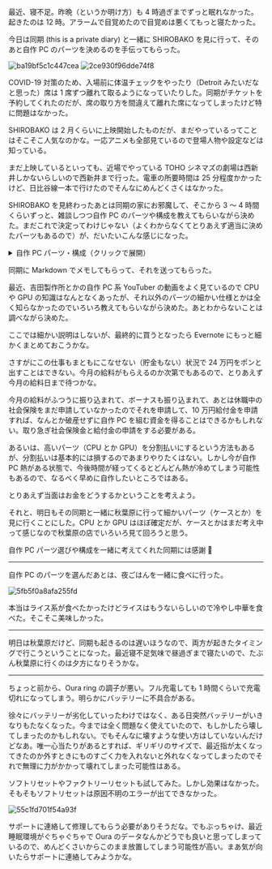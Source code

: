最近、寝不足。昨晩（というか明け方）も 4 時過ぎまでずっと眠れなかった。起きたのは 12 時。アラームで目覚めたので目覚めは悪くてもっと寝たかった。

今日は同期 (this is a private diary) と一緒に SHIROBAKO を見に行って、そのあと自作 PC のパーツを決めるのを手伝ってもらった。

![ba19bf5c1c447cea](https://noraworld.github.io/box-bulbasaur/2020/06/ba19bf5c1c447cea.jpg)
![2ce930f96dde74f8](https://noraworld.github.io/box-bulbasaur/2020/06/2ce930f96dde74f8.jpg)

COVID-19 対策のため、入場前に体温チェックをやったり（Detroit みたいだなと思った）席は 1 席ずつ離れて取るようになっていたりした。同期がチケットを予約してくれたのだが、席の取り方を間違えて離れた席になってしまったけど特に問題はなかった。

SHIROBAKO は 2 月くらいに上映開始したものだが、まだやっているってことはそこそこ人気なのかな。一応アニメも全部見ているので登場人物や設定などは知っている。

まだ上映しているといっても、近場でやっている TOHO シネマズの劇場は西新井しかないらしいので西新井まで行った。電車の所要時間は 25 分程度かかったけど、日比谷線一本で行けたのでそんなにめんどくさくはなかった。

SHIROBAKO を見終わったあとは同期の家にお邪魔して、そこから 3 〜 4 時間くらいずっと、雑談しつつ自作 PC のパーツや構成を教えてもらいながら決めた。まだこれで決定ってわけじゃない（よくわからなくてとりあえず適当に決めたパーツもあるので）が、だいたいこんな感じになった。

<details><summary>自作 PC パーツ・構成（クリックで展開）</summary><div>

```
# 必要なもの
## 部分
- ケース
    - 要求
        - とりあえずATX
    - MPG GUNGNIR 100D 13,178円
- 電源装置
    - Toughpower Grand RGB 850W Platinum PS-TPG-0850F1FAPJ-1 [Black] 15,378円
        - 850W
- マザーボード
    - 要求
        - 必須
            - USB 3.0 x4
            - 有線LAN
            - Bluetooth
            - WiFi
        - オプショナル
            - USB 3.0 Type.C（Thunberbold対応）
    - Z390-A PRO 12,670円
        - フォームファクタ: AXT
        - チップセット: Z390
        - メモリ最大: 64GB
        - PCI Express Gen 3
            - x16の枚数: 2
        - USB 3.1 Gen 2
- CPU
    - i9 9900K 56,955円
        - LGA1151
- CPUファン
    - 無限五 リビジョンB SCMG-5100 5,525円
- メモリ
    - 要求
        - 最低: 32GB
        - 理想: 64GB
    - CK16GX2-D4UE3200 [DDR4 PC4-25600 16GB 2枚組 ECC] 17,000円
        - DDR4-3200
        - 16GBx2
- グラボ
    - 要求
        - HDMI 2.1
        - DisplayPort 2.0
    - GeForce RTX 2080 SUPER VENTUS XS OC [PCIExp 8GB] 86,644円
        - RTX 2080 SUPER
- SSD
    - 要求
        - 2TB
        - M.2 NVMe
    - XPG SX8200 Pro ASX8200PNP-2TT-C 32,450円
        - 2TB
        - M.2 NVMe Type 2280
        - 3D TLC

## 工具
- ドライバー
- 静電気マット
- グリス

## TDP計算
i9 9900K: 150W
GPU: 250W
マザボ: 50W
SSD: 15*7=105W
メモリ: 20W

合計: 575W

## 値段計算
13178 + 15378 + 12670 + 56955 + 5525 + 17000 + 86644 + 32450
合計: 239800
```
</div></details>

同期に Markdown でメモしてもらって、それを送ってもらった。

最近、吉田製作所とかの自作 PC 系 YouTuber の動画をよく見ているので CPU や GPU の知識はなんとなくあったが、それ以外のパーツの細かい仕様とかは全く知らなかったのでいろいろ教えてもらいながら決めた。あとわからないことは調べながら決めた。

ここでは細かい説明はしないが、最終的に買うとなったら Evernote にもっと細かくまとめておこうかな。

さすがにこの仕事もまともにこなせない（貯金もない）状況で 24 万円をポンと出すことはできない。今月の給料がもらえるのか次第でもあるので、とりあえず今月の給料日まで待つかな。

今月の給料がふつうに振り込まれて、ボーナスも振り込まれて、あとは休職中の社会保険をまだ申請していなかったのでそれを申請して、10 万円給付金を申請すれば、なんとか破産せずに自作 PC を組む資金を得ることはできるかもしれない。取り急ぎ社会保険金と給付金の申請をする必要がある。

あるいは、高いパーツ（CPU とか GPU）を分割払いにするという方法もあるが、分割払いは基本的には損するのであまりやりたくはない。しかし今が自作 PC 熱がある状態で、今後時間が経ってくるとどんどん熱が冷めてしまう可能性もあるので、なるべく早めに自作したいところではある。

とりあえず当面はお金をどうするかということを考えよう。

それと、明日もその同期と一緒に秋葉原に行って細かいパーツ（ケースとか）を見に行くことにした。CPU とか GPU はほぼ確定だが、ケースとかはまだ考え中って感じなので秋葉原の店でいろいろ見て回ろうと思う。

自作 PC パーツ選びや構成を一緒に考えてくれた同期には感謝 🙏

---

自作 PC のパーツを選んだあとは、夜ごはんを一緒に食べに行った。

![5fb5f0a8afa255fd](https://noraworld.github.io/box-bulbasaur/2020/06/5fb5f0a8afa255fd.jpg)

本当はライス系が食べたかったけどライスはもうないらしいので冷やし中華を食べた。そこそこ美味しかった。

---

明日は秋葉原だけど、同期も起きるのは遅いほうなので、両方が起きたタイミングで行こうということになった。最近寝不足気味で昼過ぎまで寝たいので、たぶん秋葉原に行くのは夕方になりそうかな。

---

ちょっと前から、Oura ring の調子が悪い。フル充電しても 1 時間くらいで充電切れになってしまう。明らかにバッテリーに不具合がある。

徐々にバッテリーが劣化していったわけではなく、ある日突然バッテリーがいきなりもたなくなった。今までは全く問題なく使えていたので、もしかしたら壊してしまったのかもしれない。でもそんなに壊すような使い方はしていないんだけどなあ。唯一心当たりがあるとすれば、ギリギリのサイズで、最近指が太くなってきたのか外すときにものすごく力を入れないと外れなくなってしまったのでそれで無理に力がかかって壊れてしまった可能性はある。

ソフトリセットやファクトリーリセットも試してみた。しかし効果はなかった。そもそもソフトリセットは原因不明のエラーが出てできなかった。

![55c1fd701f54a93f](https://noraworld.github.io/box-bulbasaur/2020/06/55c1fd701f54a93f.png)

サポートに連絡して修理してもらう必要がありそうだな。でもぶっちゃけ、最近睡眠環境がぐちゃぐちゃで Oura のデータなんかどうでも良いと思ってしまっているので、めんどくさいからこのまま放置してしまう可能性が高い。まあ気が向いたらサポートに連絡してみようかな。
